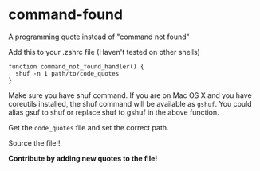 # command-found 
A programming quote instead of "command not found"


Add this to your .zshrc file (Haven't tested on other shells)

    function command_not_found_handler() {
      shuf -n 1 path/to/code_quotes
    }
    
Make sure you have shuf command. If you are on Mac OS X and you have coreutils installed, the shuf command will be available as `gshuf`. You could alias gsuf to shuf or replace shuf to gshuf in the above function.

Get the `code_quotes` file and  set the correct path.

Source the file!!

**Contribute by adding new quotes to the file!**
